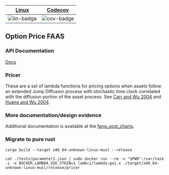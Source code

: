 | [Linux][lin-link] | [Codecov][cov-link] |
| :---------------: | :-----------------: |
| ![lin-badge]      | ![cov-badge]        |

[lin-badge]: https://travis-ci.org/phillyfan1138/option_price_faas.svg "Travis build status"
[lin-link]:  https://travis-ci.org/phillyfan1138/option_price_faas "Travis build status"
[cov-badge]: https://codecov.io/gh/phillyfan1138/option_price_faas/branch/master/graph/badge.svg
[cov-link]:  https://codecov.io/gh/phillyfan1138/option_price_faas

## Option Price FAAS

### API Documentation

[Docs](https://finside.org/developers)

### Pricer
These are a set of lambda functions for pricing options when assets follow an extended Jump Diffusion process with stochastic time clock correlated with the diffusion portion of the asset process. See [Carr and Wu 2004](http://faculty.baruch.cuny.edu/lwu/papers/timechangeLevy_JFE2004.pdf) and [Huang and Wu 2004](https://pdfs.semanticscholar.org/0065/9b64e38e097f9df521ea5393ede9a2b6f824.pdf?_ga=2.75168529.2091536158.1531661727-680909490.1531661727).  

### More documentation/design evidence
Additional documentation is available at the [fang_oost_charts](https://github.com/phillyfan1138/fang_oost_cal_charts).

### Migrate to pure rust

`cargo build --target x86_64-unknown-linux-musl --release`

`cat ./tests/parameter1.json | sudo docker run --rm -v "$PWD":/var/task -i -e DOCKER_LAMBDA_USE_STDIN=1 lambci/lambda:go1.x ./target/x86_64-unknown-linux-musl/release/pricer`